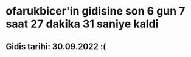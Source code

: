 # ofarukbicer'in gidisine son 6 gun 7 saat 27 dakika 31 saniye kaldi

## Gidis tarihi: 30.09.2022 :(